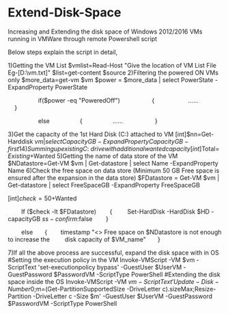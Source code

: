 # Extend-Disk-Space
Increasing and Extending the disk space of Windows 2012/2016 VMs running in VMWare through remote Powershell script

Below steps explain the script in detail,

1)Getting the VM List
$vmlist=Read-Host "Give the location of VM List File Eg-[D:\vm.txt]"
$list=get-content $source
2)Filtering the powered ON VMs only
$more_data=get-vm $vm
$power = $more_data | select PowerState -ExpandProperty PowerState

                  if($power -eq "PoweredOff")
                  {
                   ......
                  }

                  else
                 {
                 ......
                  }


3)Get the capacity of the 1st Hard Disk (C:\) attached to VM
[int]$nn=Get-Harddisk $vm | select CapacityGB -ExpandProperty CapacityGB -first 1
4)Summing up existing C:\ drive with additional wanted capacity
[int]$Total=$Existing+$Wanted
5)Getting the name of data store of the VM
$NDatastore=Get-VM $vm | Get-datastore | select Name -ExpandProperty Name
6)Check the free space on data store (Minimum 50 GB Free space is ensured after the expansion in the data store)
$FDatastore = Get-VM $vm | Get-datastore | select FreeSpaceGB -ExpandProperty FreeSpaceGB

[int]$check=50+$Wanted

        If ($check -lt $FDatastore)
       {
        Set-HardDisk -HardDisk $HD -capacityGB $ss -confirm:$false
       }

        else
      {
       timestamp "<<Error>> Free space on $NDatastore is not enough to increase the         disk capacity of $VM_name"
      }

7)If all the above process are successful, expand the disk space with in OS
#Setting the execution policy in the VM
Invoke-VMScript -VM $vm -ScriptText 'set-executionpolicy bypass' -GuestUser $UserVM -GuestPassword $PasswordVM -ScriptType PowerShell
#Extending the disk space inside the OS
Invoke-VMScript -VM $vm -ScriptText 'Update-Disk -Number 0;$m=(Get-PartitionSupportedSize -DriveLetter c).sizeMax;Resize-Partition -DriveLetter c -Size $m' -GuestUser $UserVM -GuestPassword $PasswordVM -ScriptType PowerShell
